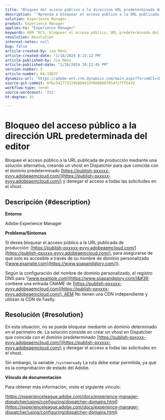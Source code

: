 ```yaml
---
title: "Bloqueo del acceso público a la dirección URL predeterminada del editor"
description: '"Aprenda a bloquear el acceso público a la URL publicada de producción en Adobe Experience Manager".'
solution: Experience Manager
product: Experience Manager
applies-to: "Experience Manager"
keywords: AEM "KCS, bloquear el acceso público, URL predeterminada del editor,, Adobe Experience Manager, Solución de problemas, Fastly, CDN, DNS, CNAME"
resolution: Resolution
internal-notes: null
bug: false
article-created-by: Jim Menn
article-created-date: "1/16/2024 8:15:12 PM"
article-published-by: Jim Menn
article-published-date: "1/16/2024 10:12:45 PM"
version-number: 5
article-number: KA-19837
dynamics-url: "https://adobe-ent.crm.dynamics.com/main.aspx?forceUCI=1&pagetype=entityrecord&etn=knowledgearticle&id=20ac51f0-abb4-ee11-a569-6045bd006268"
source-git-commit: 6fbc54277332958b9433f0880087054f2fff547d
workflow-type: tm+mt
source-wordcount: '211'
ht-degree: 3%

---
```


# Bloqueo del acceso público a la dirección URL predeterminada del editor


Bloquee el acceso público a la URL publicada de producción mediante una solución alternativa, creando un vhost en Dispatcher para que coincida con el dominio predeterminado [https://publish-pxxxxx-eyyy.adobeaemcloud.com/](https://publish-pxxxxx-eyyy.adobeaemcloud.com/) y denegar el acceso a todas las solicitudes en el vhost.

## Descripción {#description}


<b>Entorno</b>

Adobe Experience Manager

<b>Problema/Síntomas</b>

Si desea bloquear el acceso público a la URL publicada de producción: [https://publish-pxxxxx-eyyy.adobeaemcloud.com/](https://publish-pxxxxx-eyyy.adobeaemcloud.com/), para asegurarse de que solo es accesible a través de su nombre de dominio personalizado ([www.example.com](https://www.soapandglory.com/)).

Según la configuración del nombre de dominio personalizado, el registro DNS para &#39;[www.example.com](https://www.soapandglory.com/)&#39; contiene una entrada CNAME de [https://publish-pxxxxx-eyyy.adobeaemcloud.com](https://publish-pxxxxx-eyyy.adobeaemcloud.com/). AEM No tienen una CDN independiente y utilizan la CDN de Fastly.


## Resolución {#resolution}


En esta situación, no se puede bloquear mediante un dominio determinado en el perímetro de. La solución consiste en crear un vhost en Dispatcher que coincida con el dominio predeterminado [https://publish-pxxxxx-eyyy.adobeaemcloud.com/](https://publish-pxxxxx-eyyy.adobeaemcloud.com/) y denegar el acceso a todas las solicitudes en el vhost.

Sin embargo, la variable `/systemready` La ruta debe estar permitida, ya que es la comprobación de estado del Adobe.

<b>Vínculo de documentación</b>

Para obtener más información, visite el siguiente vínculo:

[https://experienceleague.adobe.com/docs/experience-manager-dispatcher/using/configuring/dispatcher-domains.html](https://experienceleague.adobe.com/docs/experience-manager-dispatcher/using/configuring/dispatcher-domains.html)
